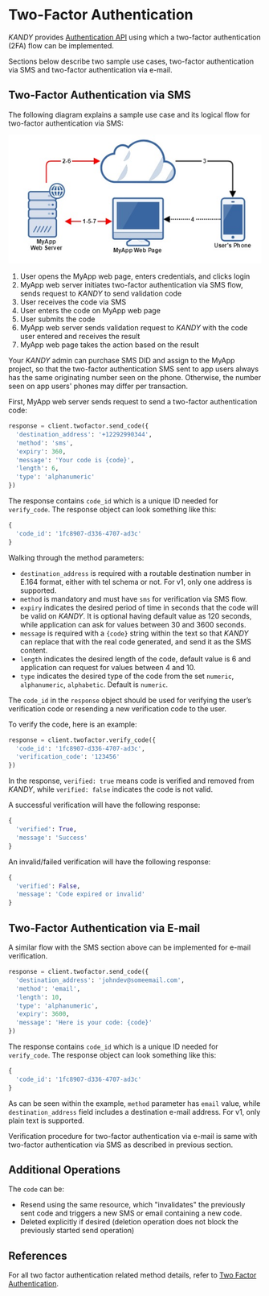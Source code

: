 # Two-Factor Authentication
<!-- add python reference -->
$KANDY$ provides [Authentication API](/developer/references/node/1.0.0#twofactor-send-code) using which a two-factor authentication (2FA) flow can be implemented.

Sections below describe two sample use cases, two-factor authentication via SMS and two-factor authentication via e-mail.

## Two-Factor Authentication via SMS
The following diagram explains a sample use case and its logical flow for two-factor authentication via SMS:

![2FA via SMS flow](2fa-flow.png)

1. User opens the MyApp web page, enters credentials, and clicks login
2. MyApp web server initiates two-factor authentication via SMS flow, sends request to $KANDY$ to send validation code
3. User receives the code via SMS
4. User enters the code on MyApp web page
5. User submits the code
6. MyApp web server sends validation request to $KANDY$ with the code user entered and receives the result
7. MyApp web page takes the action based on the result

Your $KANDY$ admin can purchase SMS DID and assign to the MyApp project, so that the two-factor authentication SMS sent to app users always has the same originating number seen on the phone. Otherwise, the number seen on app users' phones may differ per transaction.

First, MyApp web server sends request to send a two-factor authentication code:

```python
response = client.twofactor.send_code({
  'destination_address': '+12292990344',
  'method': 'sms',
  'expiry': 360,
  'message': 'Your code is {code}',
  'length': 6,
  'type': 'alphanumeric'
})
```
The response contains `code_id` which is a unique ID needed for `verify_code`. The response object can look something like this:

```python
{
  'code_id': '1fc8907-d336-4707-ad3c'
}
```

Walking through the method parameters:

+ `destination_address` is required with a routable destination number in E.164 format, either with tel schema or not. For v1, only one address is supported.
+ `method` is mandatory and must have `sms` for verification via SMS flow.
+ `expiry` indicates the desired period of time in seconds that the code will be valid on $KANDY$. It is optional having default value as 120 seconds, while application can ask for values between 30 and 3600 seconds.
+ `message` is required with a `{code}` string within the text so that $KANDY$ can replace that with the real code generated, and send it as the SMS content.
+ `length` indicates the desired length of the code, default value is 6 and application can request for values between 4 and 10.
+ `type` indicates the desired type of the code from the set `numeric`, `alphanumeric`, `alphabetic`. Default is `numeric`.

The `code_id` in the `response` object should be used for verifying the user’s verification code or resending a new verification code to the user.

To verify the code, here is an example:

```python
response = client.twofactor.verify_code({
  'code_id': '1fc8907-d336-4707-ad3c',
  'verification_code': '123456'
})
```
In the response, `verified: true` means code is verified and removed from $KANDY$, while `verified: false` indicates the code is not valid.

A successful verification will have the following response:
```python
{
  'verified': True,
  'message': 'Success'
}
```
An invalid/failed verification will have the following response:
```python
{
  'verified': False,
  'message': 'Code expired or invalid'
}
```

## Two-Factor Authentication via E-mail
A similar flow with the SMS section above can be implemented for e-mail verification.

```python
response = client.twofactor.send_code({
  'destination_address': 'johndev@someemail.com',
  'method': 'email',
  'length': 10,
  'type': 'alphanumeric',
  'expiry': 3600,
  'message': 'Here is your code: {code}'
})
```
The response contains `code_id` which is a unique ID needed for `verify_code`. The response object can look something like this:
```python
{
  'code_id': '1fc8907-d336-4707-ad3c'
}
```

As can be seen within the example, `method` parameter has `email` value, while `destination_address` field includes a destination e-mail address. For v1, only plain text is supported.

Verification procedure for two-factor authentication via e-mail is same with two-factor authentication via SMS as described in previous section.

## Additional Operations
The `code` can be:

+ Resend using the same resource, which "invalidates" the previously sent code and triggers a new SMS or email containing a new code.
+ Deleted explicitly if desired (deletion operation does not block the previously started send operation)

## References
<!-- add python references. -->
For all two factor authentication related method details, refer to [Two Factor Authentication](/).
